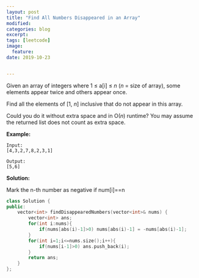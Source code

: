 ```yaml
---
layout: post
title: "Find All Numbers Disappeared in an Array"
modified:
categories: blog
excerpt:
tags: [leetcode]
image:
  feature:
date: 2019-10-23


---
```


Given an array of integers where 1 ≤ a[i] ≤ *n* (*n* = size of array), some elements appear twice and others appear once.

Find all the elements of [1, *n*] inclusive that do not appear in this array.

Could you do it without extra space and in O(*n*) runtime? You may assume the returned list does not count as extra space.

**Example:**

```
Input:
[4,3,2,7,8,2,3,1]

Output:
[5,6]
```

**Solution:**

Mark the n-th number as negative if num[i]==n

```c++
class Solution {
public:
    vector<int> findDisappearedNumbers(vector<int>& nums) {
        vector<int> ans;
        for(int i:nums){
            if(nums[abs(i)-1]>0) nums[abs(i)-1] = -nums[abs(i)-1];
        }
        for(int i=1;i<=nums.size();i++){
            if(nums[i-1]>0) ans.push_back(i);
        }
        return ans;
    }
};
```

